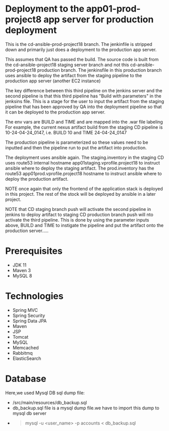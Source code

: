 # Deployment to the app01-prod-project8 app server for production deployment

This is the cd-ansible-prod-project18 branch. The jenkinfile is stripped down and primarily just does a deployment
to the production app server.

This assumes that QA has passed the build. The source code is built from the cd-ansible-project18 staging server branch
and not this cd-ansible-prod-project18 production branch.
The jenkinsfile in this production branch uses ansible to deploy the artifact from the staging pipeline to
the production app server (another EC2 instance)

The key difference between this third pipeline on the jenkins server and the second pipeline is that this 
third pipeline has "Build with parameters" in the jenksins file. This is a stage for the user to input the 
artifact from the staging pipeline that has been approved by QA into the deployment pipeline so that it can be
deployed to the production app server. 

The env vars are BUILD and TIME and are mapped into the .war file labeling
For example, the current nexus artifact build from the staging CD pipeline is 10-24-04-24_0147, i.e. BUILD 10
and TIME 24-04-24_0147

The production pipeline is parameterized so these values need to be inputted and then the pipeline run to put
the artifact into production.

The deployment uses ansible again.   The staging.inventory in the staging CD uses route53 internal hostname 
app01staging.vprofile.project18 to instruct ansible where to deploy the staging artifact.
The prod.inventory has the route53 app01prod.vprofile.project18 hostname to instruct ansible where to deploy
the production artifact.

NOTE once again that only the frontend of the application stack is deployed in this project. The rest of the
stock will be deployed by ansible in a later project.

NOTE that CD staging branch push will activate the second pipeline in jenkins to deploy artifact to staging
CD production branch push will nto activate the third pipeline. This is done by using the parameter inputs above, 
BUILD and TIME to instigate the pipeline and put the artifact onto the production server.....


# Prerequisites

- JDK 11 
- Maven 3 
- MySQL 8

# Technologies 
- Spring MVC
- Spring Security
- Spring Data JPA
- Maven
- JSP
- Tomcat
- MySQL
- Memcached
- Rabbitmq
- ElasticSearch
# Database
Here,we used Mysql DB 
sql dump file:
- /src/main/resources/db_backup.sql
- db_backup.sql file is a mysql dump file.we have to import this dump to mysql db server
- > mysql -u <user_name> -p accounts < db_backup.sql


